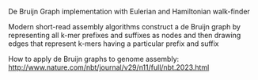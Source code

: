 De Bruijn Graph implementation with Eulerian and Hamiltonian walk-finder

Modern short-read assembly algorithms construct a de Bruijn graph by representing all k-mer prefixes and suffixes as nodes and then drawing edges that represent k-mers having a particular prefix and suffix

How to apply de Bruijn graphs to genome assembly:
http://www.nature.com/nbt/journal/v29/n11/full/nbt.2023.html
